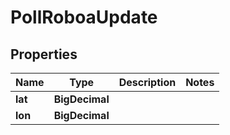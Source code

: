 

# PollRoboaUpdate


## Properties

| Name | Type | Description | Notes |
|------------ | ------------- | ------------- | -------------|
|**lat** | **BigDecimal** |  |  |
|**lon** | **BigDecimal** |  |  |




